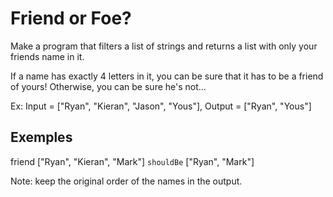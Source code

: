 # Friend or Foe?

Make a program that filters a list of strings and returns a list with only your friends name in it.

If a name has exactly 4 letters in it, you can be sure that it has to be a friend of yours! Otherwise, you can be sure he's not...

Ex: Input = ["Ryan", "Kieran", "Jason", "Yous"], Output = ["Ryan", "Yous"]

## Exemples

friend ["Ryan", "Kieran", "Mark"] `shouldBe` ["Ryan", "Mark"]

Note: keep the original order of the names in the output.
